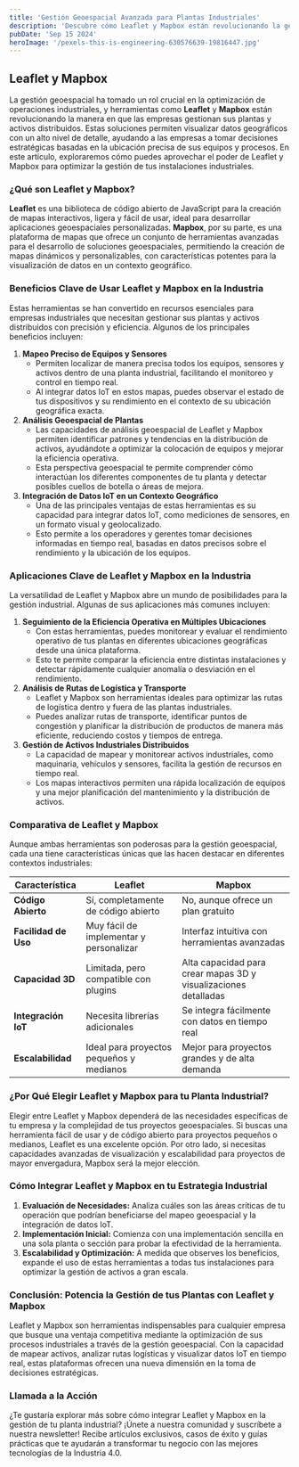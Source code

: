 ```yaml
---
title: 'Gestión Geoespacial Avanzada para Plantas Industriales'
description: 'Descubre cómo Leaflet y Mapbox están revolucionando la gestión geoespacial en plantas industriales. Aprende a optimizar la eficiencia operativa con estas herramientas avanzadas.'
pubDate: 'Sep 15 2024'
heroImage: '/pexels-this-is-engineering-630576639-19816447.jpg'
---
```

## Leaflet y Mapbox

La gestión geoespacial ha tomado un rol crucial en la optimización de operaciones industriales, y herramientas como **Leaflet** y **Mapbox** están revolucionando la manera en que las empresas gestionan sus plantas y activos distribuidos. Estas soluciones permiten visualizar datos geográficos con un alto nivel de detalle, ayudando a las empresas a tomar decisiones estratégicas basadas en la ubicación precisa de sus equipos y procesos. En este artículo, exploraremos cómo puedes aprovechar el poder de Leaflet y Mapbox para optimizar la gestión de tus instalaciones industriales.

### ¿Qué son Leaflet y Mapbox?

**Leaflet** es una biblioteca de código abierto de JavaScript para la creación de mapas interactivos, ligera y fácil de usar, ideal para desarrollar aplicaciones geoespaciales personalizadas. **Mapbox**, por su parte, es una plataforma de mapas que ofrece un conjunto de herramientas avanzadas para el desarrollo de soluciones geoespaciales, permitiendo la creación de mapas dinámicos y personalizables, con características potentes para la visualización de datos en un contexto geográfico.

### Beneficios Clave de Usar Leaflet y Mapbox en la Industria

Estas herramientas se han convertido en recursos esenciales para empresas industriales que necesitan gestionar sus plantas y activos distribuidos con precisión y eficiencia. Algunos de los principales beneficios incluyen:

1. **Mapeo Preciso de Equipos y Sensores**
    - Permiten localizar de manera precisa todos los equipos, sensores y activos dentro de una planta industrial, facilitando el monitoreo y control en tiempo real.
    - Al integrar datos IoT en estos mapas, puedes observar el estado de tus dispositivos y su rendimiento en el contexto de su ubicación geográfica exacta.
2. **Análisis Geoespacial de Plantas**
    - Las capacidades de análisis geoespacial de Leaflet y Mapbox permiten identificar patrones y tendencias en la distribución de activos, ayudándote a optimizar la colocación de equipos y mejorar la eficiencia operativa.
    - Esta perspectiva geoespacial te permite comprender cómo interactúan los diferentes componentes de tu planta y detectar posibles cuellos de botella o áreas de mejora.
3. **Integración de Datos IoT en un Contexto Geográfico**
    - Una de las principales ventajas de estas herramientas es su capacidad para integrar datos IoT, como mediciones de sensores, en un formato visual y geolocalizado.
    - Esto permite a los operadores y gerentes tomar decisiones informadas en tiempo real, basadas en datos precisos sobre el rendimiento y la ubicación de los equipos.

### Aplicaciones Clave de Leaflet y Mapbox en la Industria

La versatilidad de Leaflet y Mapbox abre un mundo de posibilidades para la gestión industrial. Algunas de sus aplicaciones más comunes incluyen:

1. **Seguimiento de la Eficiencia Operativa en Múltiples Ubicaciones**
    - Con estas herramientas, puedes monitorear y evaluar el rendimiento operativo de tus plantas en diferentes ubicaciones geográficas desde una única plataforma.
    - Esto te permite comparar la eficiencia entre distintas instalaciones y detectar rápidamente cualquier anomalía o desviación en el rendimiento.
2. **Análisis de Rutas de Logística y Transporte**
    - Leaflet y Mapbox son herramientas ideales para optimizar las rutas de logística dentro y fuera de las plantas industriales.
    - Puedes analizar rutas de transporte, identificar puntos de congestión y planificar la distribución de productos de manera más eficiente, reduciendo costos y tiempos de entrega.
3. **Gestión de Activos Industriales Distribuidos**
    - La capacidad de mapear y monitorear activos industriales, como maquinaria, vehículos y sensores, facilita la gestión de recursos en tiempo real.
    - Los mapas interactivos permiten una rápida localización de equipos y una mejor planificación del mantenimiento y la distribución de activos.

### Comparativa de Leaflet y Mapbox

Aunque ambas herramientas son poderosas para la gestión geoespacial, cada una tiene características únicas que las hacen destacar en diferentes contextos industriales:

| Característica | Leaflet | Mapbox |
| --- | --- | --- |
| **Código Abierto** | Sí, completamente de código abierto | No, aunque ofrece un plan gratuito |
| **Facilidad de Uso** | Muy fácil de implementar y personalizar | Interfaz intuitiva con herramientas avanzadas |
| **Capacidad 3D** | Limitada, pero compatible con plugins | Alta capacidad para crear mapas 3D y visualizaciones detalladas |
| **Integración IoT** | Necesita librerías adicionales | Se integra fácilmente con datos en tiempo real |
| **Escalabilidad** | Ideal para proyectos pequeños y medianos | Mejor para proyectos grandes y de alta demanda |


### ¿Por Qué Elegir Leaflet y Mapbox para tu Planta Industrial?

Elegir entre Leaflet y Mapbox dependerá de las necesidades específicas de tu empresa y la complejidad de tus proyectos geoespaciales. Si buscas una herramienta fácil de usar y de código abierto para proyectos pequeños o medianos, Leaflet es una excelente opción. Por otro lado, si necesitas capacidades avanzadas de visualización y escalabilidad para proyectos de mayor envergadura, Mapbox será la mejor elección.

### Cómo Integrar Leaflet y Mapbox en tu Estrategia Industrial

1. **Evaluación de Necesidades:** Analiza cuáles son las áreas críticas de tu operación que podrían beneficiarse del mapeo geoespacial y la integración de datos IoT.
2. **Implementación Inicial:** Comienza con una implementación sencilla en una sola planta o sección para probar la efectividad de la herramienta.
3. **Escalabilidad y Optimización:** A medida que observes los beneficios, expande el uso de estas herramientas a todas tus instalaciones para optimizar la gestión de activos a gran escala.

### Conclusión: Potencia la Gestión de tus Plantas con Leaflet y Mapbox

Leaflet y Mapbox son herramientas indispensables para cualquier empresa que busque una ventaja competitiva mediante la optimización de sus procesos industriales a través de la gestión geoespacial. Con la capacidad de mapear activos, analizar rutas logísticas y visualizar datos IoT en tiempo real, estas plataformas ofrecen una nueva dimensión en la toma de decisiones estratégicas.

### Llamada a la Acción

¿Te gustaría explorar más sobre cómo integrar Leaflet y Mapbox en la gestión de tu planta industrial? ¡Únete a nuestra comunidad y suscríbete a nuestra newsletter! Recibe artículos exclusivos, casos de éxito y guías prácticas que te ayudarán a transformar tu negocio con las mejores tecnologías de la Industria 4.0.